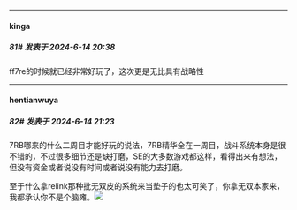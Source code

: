 ﻿
*****

####  kinga  
##### 81#       发表于 2024-6-14 20:38

ff7re的时候就已经非常好玩了，这次更是无比具有战略性


*****

####  hentianwuya  
##### 82#       发表于 2024-6-14 21:23

7RB哪来的什么二周目才能好玩的说法，7RB精华全在一周目，战斗系统本身是很不错的，不过很多细节还是缺打磨，SE的大多数游戏都这样，看得出来有想法，但没有资金或者说没有时间或者说没有能力去打磨。

至于什么拿relink那种批无双皮的系统来当垫子的也太可笑了，你拿无双本家来，我都承认你不是个脑瘫。<img src="https://static.saraba1st.com/image/smiley/face2017/048.png" referrerpolicy="no-referrer">

